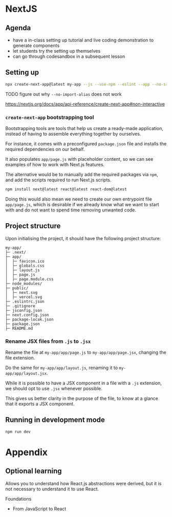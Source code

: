 # NextJS

## Agenda

- have a in-class setting up tutorial and live coding demonstration to generate components
- let students try the setting up themselves
- can go through codesandbox in a subsequent lesson

## Setting up

```bash
npx create-next-app@latest my-app --js --use-npm --eslint --app --no-src-dir --no-tailwind --no-import-alias
```

TODO figure out why `--no-import-alias` does not work

https://nextjs.org/docs/app/api-reference/create-next-app#non-interactive

### `create-next-app` bootstrapping tool

Bootstrapping tools are tools that help us create a ready-made application, instead of having to assemble everything together by ourselves.

For instance, it comes with a preconfigured `package.json` file and installs the required dependencies on our behalf.

It also populates `app/page.js` with placeholder content, so we can see examples of how to work with Next.js features.

The alternative would be to manually add the required packages via `npm`, and add the scripts required to run Next.js scripts.

```bash
npm install next@latest react@latest react-dom@latest
```

Doing this would also mean we need to create our own entrypoint file `app/page.js`, which is desirable if we already know what we want to start with and do not want to spend time removing unwanted code.

## Project structure

Upon initialising the project, it should have the following project structure:

```
my-app/
├─ .next/
├─ app/
│  ├─ favicon.ico
│  ├─ globals.css
│  ├─ layout.js
│  ├─ page.js
│  ├─ page.module.css
├─ node_modules/
├─ public/
│  ├─ next.svg
│  ├─ vercel.svg
├─ .eslintrc.json
├─ .gitignore
├─ jsconfig.json
├─ next.config.json
├─ package-locak.json
├─ package.json
├─ README.md
```

### Rename JSX files from `.js` to `.jsx`

Rename the file at `my-app/app/page.js` to `my-app/app/page.jsx`, changing the file extension.

Do the same for `my-app/app/layout.js`, renaming it to `my-app/app/layout.jsx`.

While it is possible to have a JSX component in a file with a `.js` extension, we should opt to use `.jsx` whenever possible.

This gives us better clarity in the purpose of the file, to know at a glance that it exports a JSX component.

## Running in development mode

```bash
npm run dev
```

# Appendix

## Optional learning

Allows you to understand how React.js abstractions were derived, but it is not necessary to understand it to use React.

Foundations

- From JavaScript to React
